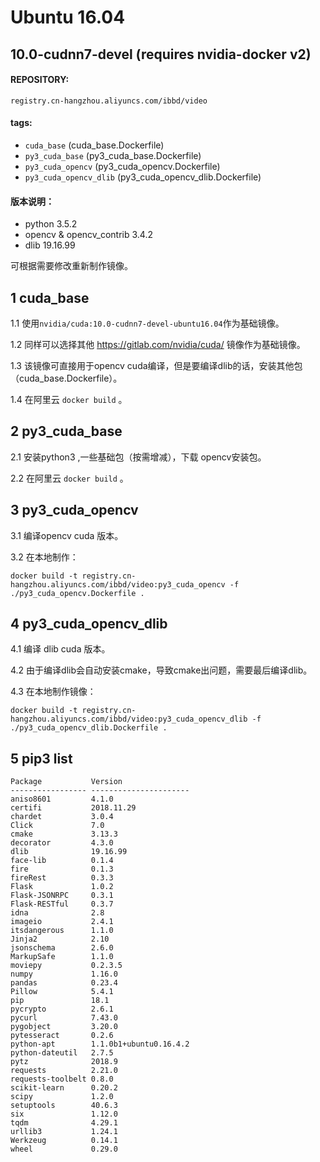# Ubuntu 16.04

## 10.0-cudnn7-devel  (requires nvidia-docker v2)

#### REPOSITORY: 
`registry.cn-hangzhou.aliyuncs.com/ibbd/video`

#### tags: 

* `cuda_base` (cuda_base.Dockerfile)
* `py3_cuda_base` (py3_cuda_base.Dockerfile)
* `py3_cuda_opencv` (py3_cuda_opencv.Dockerfile)
* `py3_cuda_opencv_dlib` (py3_cuda_opencv_dlib.Dockerfile)

#### 版本说明：

* python 3.5.2
* opencv & opencv_contrib 3.4.2
* dlib 19.16.99

可根据需要修改重新制作镜像。



## 1 cuda_base

1.1 使用`nvidia/cuda:10.0-cudnn7-devel-ubuntu16.04`作为基础镜像。

1.2 同样可以选择其他 https://gitlab.com/nvidia/cuda/ 镜像作为基础镜像。

1.3 该镜像可直接用于opencv cuda编译，但是要编译dlib的话，安装其他包（cuda_base.Dockerfile）。

1.4 在阿里云 `docker build` 。



## 2 py3_cuda_base 

2.1 安装python3 ,一些基础包（按需增减），下载 opencv安装包。

2.2 在阿里云 `docker build` 。



## 3 py3_cuda_opencv

3.1 编译opencv cuda 版本。

3.2 在本地制作：

```shell
docker build -t registry.cn-hangzhou.aliyuncs.com/ibbd/video:py3_cuda_opencv -f ./py3_cuda_opencv.Dockerfile .
```



## 4 py3_cuda_opencv_dlib 

4.1 编译 dlib cuda 版本。

4.2 由于编译dlib会自动安装cmake，导致cmake出问题，需要最后编译dlib。

4.3 在本地制作镜像：

```shell
docker build -t registry.cn-hangzhou.aliyuncs.com/ibbd/video:py3_cuda_opencv_dlib -f ./py3_cuda_opencv_dlib.Dockerfile .
```



## 5 pip3 list
```
Package           Version               
----------------- ----------------------
aniso8601         4.1.0                 
certifi           2018.11.29            
chardet           3.0.4                 
Click             7.0                   
cmake             3.13.3                
decorator         4.3.0                 
dlib              19.16.99              
face-lib          0.1.4                 
fire              0.1.3                 
fireRest          0.3.3                 
Flask             1.0.2                 
Flask-JSONRPC     0.3.1                 
Flask-RESTful     0.3.7                 
idna              2.8                   
imageio           2.4.1                 
itsdangerous      1.1.0                 
Jinja2            2.10                  
jsonschema        2.6.0                 
MarkupSafe        1.1.0                 
moviepy           0.2.3.5               
numpy             1.16.0                
pandas            0.23.4                
Pillow            5.4.1                 
pip               18.1                  
pycrypto          2.6.1                 
pycurl            7.43.0                
pygobject         3.20.0                
pytesseract       0.2.6                 
python-apt        1.1.0b1+ubuntu0.16.4.2
python-dateutil   2.7.5                 
pytz              2018.9                
requests          2.21.0                
requests-toolbelt 0.8.0                 
scikit-learn      0.20.2                
scipy             1.2.0                 
setuptools        40.6.3                
six               1.12.0                
tqdm              4.29.1                
urllib3           1.24.1                
Werkzeug          0.14.1
wheel             0.29.0
```